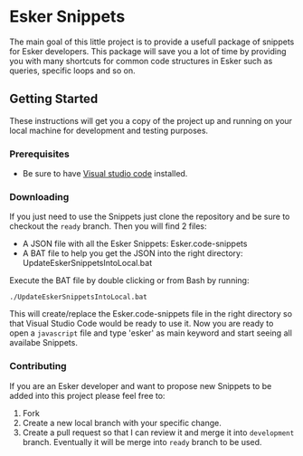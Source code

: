 # Esker Snippets

The main goal of this little project is to provide a usefull package of snippets for Esker developers. 
This package will save you a lot of time by providing you with many shortcuts for common code structures in Esker such as queries, specific loops and so on.


## Getting Started

These instructions will get you a copy of the project up and running on your local machine for development and testing purposes.

### Prerequisites

* Be sure to have [Visual studio code](https://code.visualstudio.com/download) installed.

### Downloading

If you just need to use the Snippets just clone the repository and be sure to checkout the `ready` branch. Then you will find 2 files:
* A JSON file with all the Esker Snippets: Esker.code-snippets
* A BAT file to help you get the JSON into the right directory: UpdateEskerSnippetsIntoLocal.bat

Execute the BAT file by double clicking or from Bash by running:

```
./UpdateEskerSnippetsIntoLocal.bat
```
This will create/replace the Esker.code-snippets file in the right directory so that Visual Studio Code would be ready to use it.
Now you are ready to open a `javascript` file and type 'esker' as main keyword and start seeing all availabe Snippets.

### Contributing

If you are an Esker developer and want to propose new Snippets to be added into this project please feel free to:
1. Fork
2. Create a new local branch with your specific change.
3. Create a pull request so that I can review it and merge it into `development` branch. Eventually it will be merge into `ready` branch to be used.

